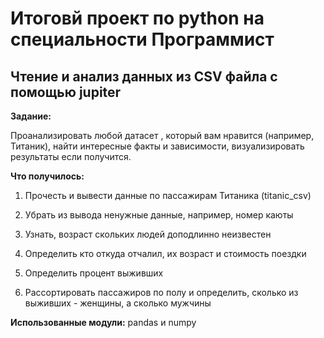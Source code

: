 # Итоговй проект по python на специальности Программист
## Чтение и анализ данных из CSV файла с помощью jupiter

**Задание:**

Проанализировать любой датасет , который вам нравится (например, Титаник), найти интересные факты и зависимости, визуализировать результаты если получится.

**Что получилось:**

1. Прочесть и вывести данные по пассажирам Титаника (titanic_csv)

2. Убрать из вывода ненужные данные, например, номер каюты

3. Узнать, возраст скольких людей доподлинно неизвестен 

4. Определить кто откуда отчалил, их возраст и стоимость поездки

5. Определить процент выживших

6. Рассортировать пассажиров по полу и определить, сколько из выживших - женщины, а сколько мужчины

**Использованные модули:** pandas и numpy
